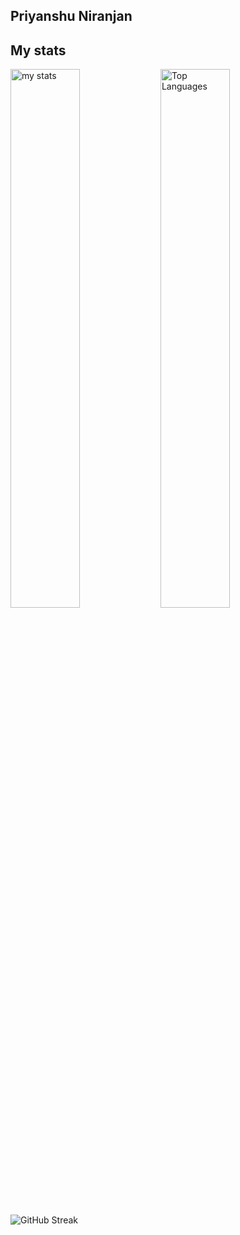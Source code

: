 ## Priyanshu Niranjan

## My stats

<img alt="my stats" align="left" width="47%" src="https://github-readme-stats.vercel.app/api?username=Priyanshuosdbms"/>

<img alt="Top Languages" align="left" width="47%" src ="https://github-readme-stats.vercel.app/api/top-langs/?username=Priyanshuosdbms&layout=compact"/>

![GitHub Streak](https://github-readme-streak-stats.herokuapp.com/?user=Priyanshuosdbms&theme=dark)

<!--
**Priyanshuosdbms/Priyanshuosdbms** is a ✨ _special_ ✨ repository because its `README.md` (this file) appears on your GitHub profile.

Here are some ideas to get you started:

- 🔭 I’m currently working on ...
- 🌱 I’m currently learning ...
- 👯 I’m looking to collaborate on ...
- 🤔 I’m looking for help with ...
- 💬 Ask me about ...
- 📫 How to reach me: ...
- 😄 Pronouns: ...
- ⚡ Fun fact: ...
-->
